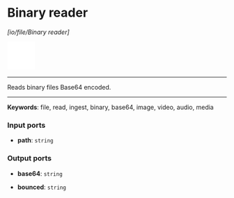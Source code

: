 # Binary reader

_[io/file/Binary reader]_

![icon](</assets/icons/b63b05e2-5e2f-45a1-a3e3-10a749d05b96.png>)

---

Reads binary files Base64 encoded.<br>

---

__Keywords__: file, read, ingest, binary, base64, image, video, audio, media

### Input ports

* __path__: ` string `

### Output ports

* __base64__: ` string `


* __bounced__: ` string `

